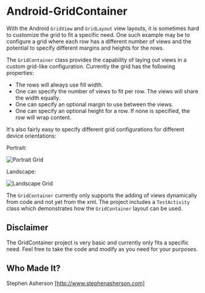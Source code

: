 Android-GridContainer
=====================

With the Android `GridView` and `GridLayout` view layouts, it is sometimes hard to customize the grid to fit a specific need.
One such example may be to configure a grid where each row has a different number of views and the potential to specify
different margins and heights for the rows.

The `GridContainer` class provides the capability of laying out views in a custom grid-like configuration. Currently
the grid has the following properties:
- The rows will always use fill width.
- One can specify the number of views to fit per row. The views will share the width equally.
- One can specify an optional margin to use between the views.
- One can specify an optional height for a row. If none is specified, the row will wrap content.

It's also fairly easy to specify different grid configurations for different device orientations:

Portrait:

![Portrait Grid](https://github.com/StephenAsherson/Android-GridContainer/raw/master/screenshots/grid_container_portrait.png)

Landscape:

![Landscape Grid](https://github.com/StephenAsherson/Android-GridContainer/raw/master/screenshots/grid_container_landscape.png)

The `GridContainer` currently only supports the adding of views dynamically from code and not yet from the xml.
The project includes a `TestActivity` class which demonstrates how the `GridContainer` layout can be used.

Disclaimer
-----

The GridContainer project is very basic and currently only fits a specific need. Feel free to take the code and modify as you need for
your purposes.

Who Made It?
-----

Stephen Asherson [http://www.stephenasherson.com]
